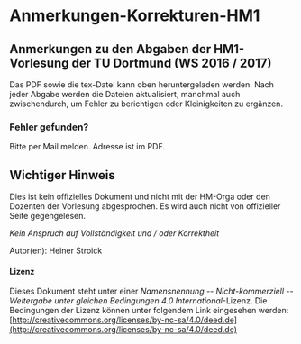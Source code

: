 # Anmerkungen-Korrekturen-HM1

## Anmerkungen zu den Abgaben der HM1-Vorlesung der TU Dortmund (WS 2016 / 2017)

Das PDF sowie die tex-Datei kann oben heruntergeladen werden. Nach jeder Abgabe werden die Dateien aktualisiert, manchmal auch zwischendurch, um Fehler zu berichtigen oder Kleinigkeiten zu ergänzen.

### Fehler gefunden?

Bitte per Mail melden. Adresse ist im PDF.

## Wichtiger Hinweis
Dies ist kein offizielles Dokument und nicht mit der HM-Orga oder den Dozenten der Vorlesung abgesprochen. Es wird auch nicht von offizieller Seite gegengelesen.

*Kein Anspruch auf Vollständigkeit und / oder Korrektheit*


Autor(en): Heiner Stroick









#### Lizenz
Dieses Dokument steht unter einer *Namensnennung -- Nicht-kommerziell -- Weitergabe unter gleichen Bedingungen 4.0 International*-Lizenz. Die Bedingungen der Lizenz können unter folgendem Link eingesehen werden: [http://creativecommons.org/licenses/by-nc-sa/4.0/deed.de](http://creativecommons.org/licenses/by-nc-sa/4.0/deed.de)
